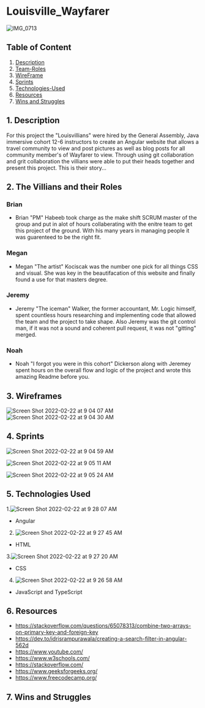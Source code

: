 # Louisville_Wayfarer
![IMG_0713](https://user-images.githubusercontent.com/87401362/154346161-dc442d22-39d9-4923-94dd-c693b955ed43.jpg)



## Table of Content
1. [ Description ](#desc)
2. [ Team-Roles ](#TeamRoles)
3. [ WireFrame ](#WireFrame)
4. [ Sprints ](#Sprints)
5. [ Technologies-Used ](#Technologies-Used)
6. [ Resources ](#Resources)
7. [ Wins and Struggles ](#WinsandStruggles)

<a name="Description"></a>
## 1. Description
  For this project the "Louisvillians" were hired by the General Assembly, Java immersive cohort 12-6 instructors to create an Angular website that allows a travel community to view and post pictures as well as blog posts for all community member's of Wayfarer to view. Through using git collaboration and grit collaboration the villians were able to put their heads together and present this project. This is their story...

<a name="TeamRoles"></a>
## 2. The Villians and their Roles

### Brian
- Brian "PM" Habeeb took charge as the make shift SCRUM master of the group and put in alot of hours collaberating with the enitre team to get this project of the ground. With his many years in managing people it was guarenteed to be the right fit. 
### Megan 
- Megan "The artist" Kociscak was the number one pick for all things CSS and visual. She was key in the beautifacation of this website and finally found a use for that masters degree.
### Jeremy
- Jeremy "The iceman" Walker, the former accountant, Mr. Logic himself, spent countless hours researching and implementing code that allowed the team and the project to take shape. Also Jeremy was the git control man, if it was not a sound and coherent pull request, it was not "gitting" merged. 
### Noah
- Noah "I forgot you were in this cohort" Dickerson along with Jeremey spent hours on the overall flow and logic of the project and wrote this amazing Readme before you. 

<a name="WireFrame"></a>
## 3. Wireframes
![Screen Shot 2022-02-22 at 9 04 07 AM](https://user-images.githubusercontent.com/87401362/155150247-d3e3a4fa-c944-4b8d-803e-50bde352dc42.png)
![Screen Shot 2022-02-22 at 9 04 30 AM](https://user-images.githubusercontent.com/87401362/155150454-414e187c-e127-4323-ab0f-1b750de6e580.png)

<a name ="Sprints"></a>
## 4. Sprints
![Screen Shot 2022-02-22 at 9 04 59 AM](https://user-images.githubusercontent.com/87401362/155150672-f8bff2c0-d4e6-4547-84e6-abbad7db81da.png)

![Screen Shot 2022-02-22 at 9 05 11 AM](https://user-images.githubusercontent.com/87401362/155150609-29f67faf-7a1c-43b5-aa47-bfe86450bb59.png)

![Screen Shot 2022-02-22 at 9 05 24 AM](https://user-images.githubusercontent.com/87401362/155150565-4a93211a-b2ea-447d-8224-5b60ee7fed31.png)

<a name ="Technologies-Used"></a>
## 5. Technologies Used
1.![Screen Shot 2022-02-22 at 9 28 07 AM](https://user-images.githubusercontent.com/87401362/155152497-c4f7a3af-ba73-4a2a-a298-756cd44686a6.png)
- Angular
2. ![Screen Shot 2022-02-22 at 9 27 45 AM](https://user-images.githubusercontent.com/87401362/155152524-fbf48f2d-24c1-4ac7-b94c-f171f7c258e9.png)
- HTML

3.![Screen Shot 2022-02-22 at 9 27 20 AM](https://user-images.githubusercontent.com/87401362/155152540-a9e9194c-20a7-412e-b5d3-3c2f83e8504f.png)
- CSS
4. ![Screen Shot 2022-02-22 at 9 26 58 AM](https://user-images.githubusercontent.com/87401362/155152548-512de1fa-b19c-4e20-a267-ba181e0cc698.png)
- JavaScript and TypeScript

<a name = "Resources"></a>
## 6. Resources
- https://stackoverflow.com/questions/65078313/combine-two-arrays-on-primary-key-and-foreign-key
- https://dev.to/idrisrampurawala/creating-a-search-filter-in-angular-562d
- https://www.youtube.com/
- https://www.w3schools.com/
- https://stackoverflow.com/
- https://www.geeksforgeeks.org/
- https://www.freecodecamp.org/



<a name = "WinsandStruggles"></a>
## 7. Wins and Struggles



